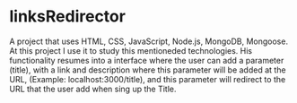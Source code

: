 # linksRedirector
A project that uses HTML, CSS, JavaScript, Node.js, MongoDB, Mongoose. At this project I use it to study this mentioneded technologies.
His functionality resumes into a interface where the user can add a parameter (title), with a link and description where this parameter will be added at the URL, (Example: localhost:3000/title), and this parameter will redirect to the URL that the user add when sing up the Title. 
